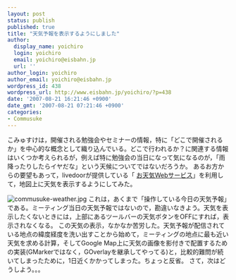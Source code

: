 ```yaml
---
layout: post
status: publish
published: true
title: "天気予報を表示するようにしました"
author:
  display_name: yoichiro
  login: yoichiro
  email: yoichiro@eisbahn.jp
  url: ''
author_login: yoichiro
author_email: yoichiro@eisbahn.jp
wordpress_id: 438
wordpress_url: http://www.eisbahn.jp/yoichiro/?p=438
date: '2007-08-21 16:21:46 +0900'
date_gmt: '2007-08-21 07:21:46 +0900'
categories:
- Commusuke
---
```


こみゅすけは，開催される勉強会やセミナーの情報，特に「どこで開催されるか」を中心的な概念として織り込んでいる。どこで行われるか？に関連する情報はいくつか考えられるが，例えば特に勉強会の当日になって気になるのが，「雨降ったりしたらイヤだな」という天候についてではないだろうか。
あるお方からの要望もあって，livedoorが提供している「
[お天気Webサービス](http://weather.livedoor.com/weather_hacks/webservice.html)」を利用して，地図上に天気を表示するようにしてみた。

![commusuke-weather.jpg](http://www.eisbahn.jp/yoichiro/images/commusuke-weather.jpg)
これは，あくまで「操作している今日の天気予報」である。ミーティング当日の天気予報ではないので，勘違いなきよう。天気を表示したくないときには，上部にあるツールバーの天気ボタンをOFFにすれば，表示されなくなる。
この天気の表示，なかなか苦労した。天気予報が配信されている地点の緯度経度を洗い出すことから始めて，ミーティングの地点に最も近い天気を求める計算，そしてGoogle Map上に天気の画像を影付きで配置するための実装(GMarkerではなく，GOverlayを継承してやってる)と，比較的難問が続いてしまったために，1日近くかかってしまった。ちょっと反省。
さて，次はどうしよう。。。
